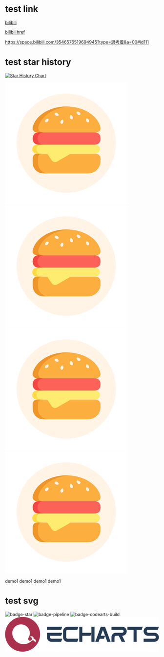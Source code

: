 # test link
[bilibili](https://space.bilibili.com/3546576519694945?type=思考着&a=00#id111)

<a href="https://space.bilibili.com/3546576519694945?type=%E6%80%9D%E8%80%83%E7%9D%80&a=00#id111">bilibli href</a>

https://space.bilibili.com/3546576519694945?type=思考着&a=00#id111


# test star history
[![Star History Chart](https://api.star-history.com/svg?repos=jquery/jquery&type=Date)](https://star-history.com/#jquery/jquery&Date)

![hamburger](docs/assets/hamburger.svg)
![hamburger](docs/assets/hamburger.svg)
![hamburger](docs/assets/hamburger.svg)
![hamburger](docs/assets/hamburger.svg)

demo1
demo1
demo1
demo1

# test svg
![badge-star](https://github.com/user-attachments/assets/5c100d20-b8d2-49e4-a078-bbabc7d0fa07)
![badge-pipeline](https://github.com/user-attachments/assets/ee5c6137-aa48-4b10-84b4-f77b2c74684b)
![badge-codearts-build](https://github.com/user-attachments/assets/611708cb-a478-4a5d-a432-e80fd4faca69)
![hahah](<https://github.com/apache/echarts/raw/master/asset/logo.png?raw=true>)

